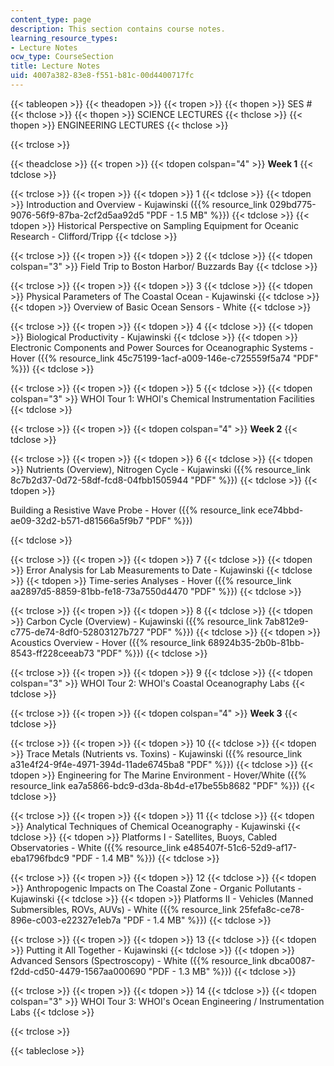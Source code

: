 ```yaml
---
content_type: page
description: This section contains course notes.
learning_resource_types:
- Lecture Notes
ocw_type: CourseSection
title: Lecture Notes
uid: 4007a382-83e8-f551-b81c-00d4400717fc
---
```


{{< tableopen >}}
{{< theadopen >}}
{{< tropen >}}
{{< thopen >}}
SES #
{{< thclose >}}
{{< thopen >}}
SCIENCE LECTURES
{{< thclose >}}
{{< thopen >}}
ENGINEERING LECTURES
{{< thclose >}}

{{< trclose >}}

{{< theadclose >}}
{{< tropen >}}
{{< tdopen colspan="4" >}}
**Week 1**
{{< tdclose >}}

{{< trclose >}}
{{< tropen >}}
{{< tdopen >}}
1
{{< tdclose >}}
{{< tdopen >}}
Introduction and Overview - Kujawinski ({{% resource_link 029bd775-9076-56f9-87ba-2cf2d5aa92d5 "PDF - 1.5 MB" %}})
{{< tdclose >}}
{{< tdopen >}}
Historical Perspective on Sampling Equipment for Oceanic Research - Clifford/Tripp
{{< tdclose >}}

{{< trclose >}}
{{< tropen >}}
{{< tdopen >}}
2
{{< tdclose >}}
{{< tdopen colspan="3" >}}
Field Trip to Boston Harbor/ Buzzards Bay
{{< tdclose >}}

{{< trclose >}}
{{< tropen >}}
{{< tdopen >}}
3
{{< tdclose >}}
{{< tdopen >}}
Physical Parameters of The Coastal Ocean - Kujawinski
{{< tdclose >}}
{{< tdopen >}}
Overview of Basic Ocean Sensors - White
{{< tdclose >}}

{{< trclose >}}
{{< tropen >}}
{{< tdopen >}}
4
{{< tdclose >}}
{{< tdopen >}}
Biological Productivity - Kujawinski
{{< tdclose >}}
{{< tdopen >}}
Electronic Components and Power Sources for Oceanographic Systems - Hover ({{% resource_link 45c75199-1acf-a009-146e-c725559f5a74 "PDF" %}})
{{< tdclose >}}

{{< trclose >}}
{{< tropen >}}
{{< tdopen >}}
5
{{< tdclose >}}
{{< tdopen colspan="3" >}}
WHOI Tour 1: WHOI's Chemical Instrumentation Facilities
{{< tdclose >}}

{{< trclose >}}
{{< tropen >}}
{{< tdopen colspan="4" >}}
**Week 2**
{{< tdclose >}}

{{< trclose >}}
{{< tropen >}}
{{< tdopen >}}
6
{{< tdclose >}}
{{< tdopen >}}
Nutrients (Overview), Nitrogen Cycle - Kujawinski ({{% resource_link 8c7b2d37-0d72-58df-fcd8-04fbb1505944 "PDF" %}})
{{< tdclose >}}
{{< tdopen >}}


Building a Resistive Wave Probe - Hover ({{% resource_link ece74bbd-ae09-32d2-b571-d81566a5f9b7 "PDF" %}})


{{< tdclose >}}

{{< trclose >}}
{{< tropen >}}
{{< tdopen >}}
7
{{< tdclose >}}
{{< tdopen >}}
Error Analysis for Lab Measurements to Date - Kujawinski
{{< tdclose >}}
{{< tdopen >}}
Time-series Analyses - Hover ({{% resource_link aa2897d5-8859-81bb-fe18-73a7550d4470 "PDF" %}})
{{< tdclose >}}

{{< trclose >}}
{{< tropen >}}
{{< tdopen >}}
8
{{< tdclose >}}
{{< tdopen >}}
Carbon Cycle (Overview) - Kujawinski ({{% resource_link 7ab812e9-c775-de74-8df0-52803127b727 "PDF" %}})
{{< tdclose >}}
{{< tdopen >}}
Acoustics Overview - Hover ({{% resource_link 68924b35-2b0b-81bb-8543-ff228ceeab73 "PDF" %}})
{{< tdclose >}}

{{< trclose >}}
{{< tropen >}}
{{< tdopen >}}
9
{{< tdclose >}}
{{< tdopen colspan="3" >}}
WHOI Tour 2: WHOI's Coastal Oceanography Labs
{{< tdclose >}}

{{< trclose >}}
{{< tropen >}}
{{< tdopen colspan="4" >}}
**Week 3**
{{< tdclose >}}

{{< trclose >}}
{{< tropen >}}
{{< tdopen >}}
10
{{< tdclose >}}
{{< tdopen >}}
Trace Metals (Nutrients vs. Toxins) - Kujawinski ({{% resource_link a31e4f24-9f4e-4971-394d-11ade6745ba8 "PDF" %}})
{{< tdclose >}}
{{< tdopen >}}
Engineering for The Marine Environment - Hover/White ({{% resource_link ea7a5866-bdc9-d3da-8b4d-e17be55b8682 "PDF" %}})
{{< tdclose >}}

{{< trclose >}}
{{< tropen >}}
{{< tdopen >}}
11
{{< tdclose >}}
{{< tdopen >}}
Analytical Techniques of Chemical Oceanography - Kujawinski
{{< tdclose >}}
{{< tdopen >}}
Platforms I - Satellites, Buoys, Cabled Observatories - White ({{% resource_link e485407f-51c6-52d9-af17-eba1796fbdc9 "PDF - 1.4 MB" %}})
{{< tdclose >}}

{{< trclose >}}
{{< tropen >}}
{{< tdopen >}}
12
{{< tdclose >}}
{{< tdopen >}}
Anthropogenic Impacts on The Coastal Zone - Organic Pollutants - Kujawinski
{{< tdclose >}}
{{< tdopen >}}
Platforms II - Vehicles (Manned Submersibles, ROVs, AUVs) - White ({{% resource_link 25fefa8c-ce78-896e-c003-e22327e1eb7a "PDF - 1.4 MB" %}})
{{< tdclose >}}

{{< trclose >}}
{{< tropen >}}
{{< tdopen >}}
13
{{< tdclose >}}
{{< tdopen >}}
Putting it All Together - Kujawinski
{{< tdclose >}}
{{< tdopen >}}
Advanced Sensors (Spectroscopy) - White ({{% resource_link dbca0087-f2dd-cd50-4479-1567aa000690 "PDF - 1.3 MB" %}})
{{< tdclose >}}

{{< trclose >}}
{{< tropen >}}
{{< tdopen >}}
14
{{< tdclose >}}
{{< tdopen colspan="3" >}}
WHOI Tour 3: WHOI's Ocean Engineering / Instrumentation Labs
{{< tdclose >}}

{{< trclose >}}

{{< tableclose >}}